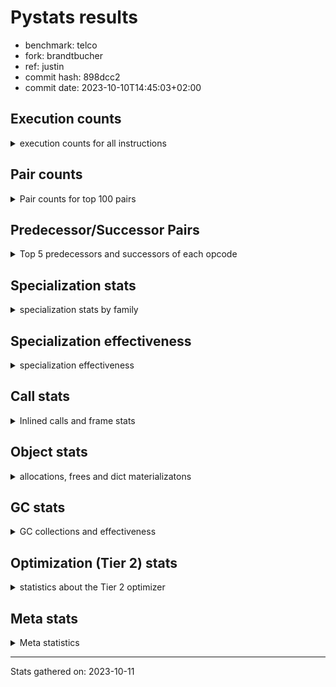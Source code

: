 
# Pystats results

- benchmark: telco
- fork: brandtbucher
- ref: justin
- commit hash: 898dcc2
- commit date: 2023-10-10T14:45:03+02:00

## Execution counts

<details>
<summary> execution counts for all instructions </summary>

|Name | Count | Self | Cumulative | Miss ratio | 
|---|---:|---:|---:|---:|
| LOAD_FAST | 40,833,200 | 41.0% | 41.0% |  |
| STORE_FAST | 19,218,080 | 19.3% | 60.2% |  |
| BINARY_OP | 13,214,400 | 13.3% | 73.5% |  |
| CALL | 6,007,320 | 6.0% | 79.5% |  |
| LOAD_ATTR_METHOD_NO_DICT | 3,603,360 | 3.6% | 83.1% |  |
| LOAD_CONST | 2,404,780 | 2.4% | 85.5% |  |
| POP_TOP | 2,401,280 | 2.4% | 87.9% |  |
| LOAD_GLOBAL_BUILTIN | 2,400,720 | 2.4% | 90.4% |  |
| POP_JUMP_IF_FALSE | 2,400,480 | 2.4% | 92.8% |  |
| ENTER_EXECUTOR | 2,400,320 | 2.4% | 95.2% |  |
| CALL_KW | 2,400,060 | 2.4% | 97.6% |  |
| TO_BOOL_INT | 2,400,000 | 2.4% | 100.0% |  |
| LOAD_GLOBAL_MODULE | 2,400 | 0.0% | 100.0% |  |
| CALL_METHOD_DESCRIPTOR_FAST | 1,700 | 0.0% | 100.0% |  |
| LOAD_ATTR_METHOD_LAZY_DICT | 1,640 | 0.0% | 100.0% |  |
| LOAD_ATTR | 700 | 0.0% | 100.0% |  |
| FOR_ITER_RANGE | 700 | 0.0% | 100.0% |  |
| EXTENDED_ARG | 700 | 0.0% | 100.0% |  |
| CALL_BUILTIN_CLASS | 660 | 0.0% | 100.0% |  |
| GET_ITER | 540 | 0.0% | 100.0% |  |
| COMPARE_OP | 500 | 0.0% | 100.0% |  |
| UNPACK_SEQUENCE_TUPLE | 480 | 0.0% | 100.0% |  |
| CALL_BUILTIN_FAST | 480 | 0.0% | 100.0% |  |
| BINARY_SUBSCR_LIST_INT | 480 | 0.0% | 100.0% |  |
| PUSH_NULL | 420 | 0.0% | 100.0% |  |
| LOAD_GLOBAL | 360 | 0.0% | 100.0% |  |
| LOAD_ATTR_MODULE | 280 | 0.0% | 100.0% |  |
| LOAD_DEREF | 180 | 0.0% | 100.0% |  |
| JUMP_BACKWARD | 180 | 0.0% | 100.0% |  |
| RETURN_VALUE | 120 | 0.0% | 100.0% |  |
| RESUME_CHECK | 120 | 0.0% | 100.0% |  |
| CALL_FUNCTION_EX | 120 | 0.0% | 100.0% |  |
| STORE_ATTR | 80 | 0.0% | 100.0% |  |
| NOP | 60 | 0.0% | 100.0% |  |
| LOAD_FAST_CHECK | 60 | 0.0% | 100.0% |  |
| LIST_EXTEND | 60 | 0.0% | 100.0% |  |
| COPY_FREE_VARS | 60 | 0.0% | 100.0% |  |
| CALL_INTRINSIC_1 | 60 | 0.0% | 100.0% |  |
| CALL_BUILTIN_FAST_WITH_KEYWORDS | 60 | 0.0% | 100.0% |  |
| BUILD_LIST | 60 | 0.0% | 100.0% |  |
| BINARY_OP_SUBTRACT_FLOAT | 60 | 0.0% | 100.0% |  |
| BEFORE_WITH | 60 | 0.0% | 100.0% |  |


</details>

## Pair counts

<details>
<summary> Pair counts for top 100 pairs </summary>

|Pair | Count | Self | Cumulative | 
|---|---:|---:|---:|
| STORE_FAST LOAD_FAST | 16,816,100 | 16.9% | 16.9% |
| LOAD_FAST LOAD_FAST | 15,611,040 | 15.7% | 32.5% |
| LOAD_FAST BINARY_OP | 13,210,580 | 13.3% | 45.8% |
| BINARY_OP STORE_FAST | 13,210,560 | 13.3% | 59.0% |
| CALL STORE_FAST | 6,005,160 | 6.0% | 65.1% |
| LOAD_FAST CALL | 3,603,860 | 3.6% | 68.7% |
| LOAD_FAST LOAD_ATTR_METHOD_NO_DICT | 3,603,360 | 3.6% | 72.3% |
| LOAD_ATTR_METHOD_NO_DICT LOAD_FAST | 3,603,360 | 3.6% | 75.9% |
| LOAD_FAST LOAD_CONST | 2,401,020 | 2.4% | 78.3% |
| STORE_FAST LOAD_GLOBAL_BUILTIN | 2,400,560 | 2.4% | 80.7% |
| LOAD_GLOBAL_BUILTIN LOAD_FAST | 2,400,120 | 2.4% | 83.1% |
| LOAD_CONST CALL_KW | 2,400,060 | 2.4% | 85.5% |
| TO_BOOL_INT POP_JUMP_IF_FALSE | 2,400,000 | 2.4% | 87.9% |
| POP_TOP ENTER_EXECUTOR | 2,400,000 | 2.4% | 90.3% |
| POP_JUMP_IF_FALSE LOAD_FAST | 2,400,000 | 2.4% | 92.7% |
| LOAD_FAST TO_BOOL_INT | 2,400,000 | 2.4% | 95.2% |
| CALL_KW POP_TOP | 2,400,000 | 2.4% | 97.6% |
| ENTER_EXECUTOR CALL | 2,399,800 | 2.4% | 100.0% |
| BINARY_OP BINARY_OP | 3,340 | 0.0% | 100.0% |
| LOAD_GLOBAL_MODULE LOAD_CONST | 1,940 | 0.0% | 100.0% |
| CALL CALL | 1,820 | 0.0% | 100.0% |
| LOAD_FAST LOAD_ATTR_METHOD_LAZY_DICT | 1,640 | 0.0% | 100.0% |
| LOAD_CONST CALL | 1,440 | 0.0% | 100.0% |
| STORE_FAST LOAD_GLOBAL_MODULE | 1,200 | 0.0% | 100.0% |
| LOAD_CONST CALL_METHOD_DESCRIPTOR_FAST | 1,160 | 0.0% | 100.0% |
| LOAD_ATTR_METHOD_LAZY_DICT LOAD_CONST | 1,160 | 0.0% | 100.0% |
| CALL_METHOD_DESCRIPTOR_FAST POP_TOP | 1,160 | 0.0% | 100.0% |
| FOR_ITER_RANGE STORE_FAST | 680 | 0.0% | 100.0% |
| LOAD_FAST LOAD_ATTR | 540 | 0.0% | 100.0% |
| CALL_METHOD_DESCRIPTOR_FAST STORE_FAST | 540 | 0.0% | 100.0% |
| CALL_BUILTIN_CLASS GET_ITER | 540 | 0.0% | 100.0% |
| LOAD_CONST CALL_BUILTIN_CLASS | 520 | 0.0% | 100.0% |
| UNPACK_SEQUENCE_TUPLE STORE_FAST | 480 | 0.0% | 100.0% |
| POP_TOP LOAD_FAST | 480 | 0.0% | 100.0% |
| POP_TOP EXTENDED_ARG | 480 | 0.0% | 100.0% |
| POP_JUMP_IF_FALSE LOAD_GLOBAL_MODULE | 480 | 0.0% | 100.0% |
| LOAD_GLOBAL_BUILTIN LOAD_CONST | 480 | 0.0% | 100.0% |
| LOAD_FAST CALL_BUILTIN_FAST | 480 | 0.0% | 100.0% |
| LOAD_FAST BINARY_SUBSCR_LIST_INT | 480 | 0.0% | 100.0% |
| LOAD_CONST LOAD_FAST | 480 | 0.0% | 100.0% |
| LOAD_CONST COMPARE_OP | 480 | 0.0% | 100.0% |
| LOAD_CONST BINARY_OP | 480 | 0.0% | 100.0% |
| LOAD_ATTR_METHOD_LAZY_DICT CALL_METHOD_DESCRIPTOR_FAST | 480 | 0.0% | 100.0% |
| LOAD_ATTR LOAD_FAST | 480 | 0.0% | 100.0% |
| GET_ITER FOR_ITER_RANGE | 480 | 0.0% | 100.0% |
| ENTER_EXECUTOR LOAD_FAST | 480 | 0.0% | 100.0% |
| COMPARE_OP POP_JUMP_IF_FALSE | 480 | 0.0% | 100.0% |
| CALL_BUILTIN_FAST UNPACK_SEQUENCE_TUPLE | 480 | 0.0% | 100.0% |
| BINARY_SUBSCR_LIST_INT STORE_FAST | 480 | 0.0% | 100.0% |
| BINARY_OP LOAD_FAST | 480 | 0.0% | 100.0% |
| EXTENDED_ARG ENTER_EXECUTOR | 300 | 0.0% | 100.0% |
| LOAD_ATTR_MODULE PUSH_NULL | 280 | 0.0% | 100.0% |
| LOAD_GLOBAL LOAD_GLOBAL_MODULE | 260 | 0.0% | 100.0% |
| PUSH_NULL CALL | 240 | 0.0% | 100.0% |
| POP_TOP LOAD_GLOBAL_MODULE | 240 | 0.0% | 100.0% |
| EXTENDED_ARG FOR_ITER_RANGE | 220 | 0.0% | 100.0% |
| LOAD_GLOBAL_MODULE LOAD_ATTR_MODULE | 180 | 0.0% | 100.0% |
| EXTENDED_ARG JUMP_BACKWARD | 180 | 0.0% | 100.0% |
| STORE_FAST LOAD_GLOBAL | 160 | 0.0% | 100.0% |
| JUMP_BACKWARD EXTENDED_ARG | 160 | 0.0% | 100.0% |
| PUSH_NULL LOAD_FAST | 120 | 0.0% | 100.0% |
| LOAD_DEREF PUSH_NULL | 120 | 0.0% | 100.0% |
| LOAD_CONST LOAD_CONST | 120 | 0.0% | 100.0% |
| CALL POP_TOP | 120 | 0.0% | 100.0% |
| LOAD_GLOBAL_MODULE LOAD_ATTR | 100 | 0.0% | 100.0% |
| LOAD_ATTR LOAD_ATTR_MODULE | 100 | 0.0% | 100.0% |
| LOAD_GLOBAL_MODULE LOAD_GLOBAL_MODULE | 80 | 0.0% | 100.0% |
| LOAD_GLOBAL LOAD_GLOBAL_BUILTIN | 80 | 0.0% | 100.0% |
| STORE_FAST LOAD_CONST | 60 | 0.0% | 100.0% |
| RETURN_VALUE RETURN_VALUE | 60 | 0.0% | 100.0% |
| RESUME_CHECK LOAD_DEREF | 60 | 0.0% | 100.0% |
| PUSH_NULL LOAD_FAST_CHECK | 60 | 0.0% | 100.0% |
| POP_TOP NOP | 60 | 0.0% | 100.0% |
| NOP LOAD_DEREF | 60 | 0.0% | 100.0% |
| LOAD_GLOBAL_MODULE CALL | 60 | 0.0% | 100.0% |
| LOAD_FAST_CHECK CALL | 60 | 0.0% | 100.0% |
| LOAD_FAST CALL_FUNCTION_EX | 60 | 0.0% | 100.0% |
| LOAD_FAST BUILD_LIST | 60 | 0.0% | 100.0% |
| LOAD_DEREF LIST_EXTEND | 60 | 0.0% | 100.0% |
| LIST_EXTEND CALL_INTRINSIC_1 | 60 | 0.0% | 100.0% |
| GET_ITER EXTENDED_ARG | 60 | 0.0% | 100.0% |
| COPY_FREE_VARS RESUME_CHECK | 60 | 0.0% | 100.0% |
| CALL_KW STORE_FAST | 60 | 0.0% | 100.0% |
| CALL_INTRINSIC_1 CALL_FUNCTION_EX | 60 | 0.0% | 100.0% |
| CALL_FUNCTION_EX RESUME_CHECK | 60 | 0.0% | 100.0% |
| CALL_FUNCTION_EX COPY_FREE_VARS | 60 | 0.0% | 100.0% |
| CALL_BUILTIN_FAST_WITH_KEYWORDS BEFORE_WITH | 60 | 0.0% | 100.0% |
| CALL_BUILTIN_CLASS STORE_FAST | 60 | 0.0% | 100.0% |
| CALL STORE_ATTR | 60 | 0.0% | 100.0% |
| CALL LOAD_FAST | 60 | 0.0% | 100.0% |
| CALL CALL_BUILTIN_CLASS | 60 | 0.0% | 100.0% |
| BUILD_LIST LOAD_DEREF | 60 | 0.0% | 100.0% |
| BINARY_OP_SUBTRACT_FLOAT RETURN_VALUE | 60 | 0.0% | 100.0% |
| BEFORE_WITH STORE_FAST | 60 | 0.0% | 100.0% |
| STORE_ATTR LOAD_GLOBAL_BUILTIN | 40 | 0.0% | 100.0% |
| RETURN_VALUE LOAD_GLOBAL | 40 | 0.0% | 100.0% |
| RESUME_CHECK LOAD_GLOBAL_MODULE | 40 | 0.0% | 100.0% |
| LOAD_GLOBAL_MODULE LOAD_GLOBAL | 40 | 0.0% | 100.0% |
| LOAD_GLOBAL_BUILTIN LOAD_GLOBAL_MODULE | 40 | 0.0% | 100.0% |
| LOAD_GLOBAL_BUILTIN LOAD_GLOBAL_BUILTIN | 40 | 0.0% | 100.0% |


</details>

## Predecessor/Successor Pairs

<details>
<summary> Top 5 predecessors and successors of each opcode </summary>

### BEFORE_WITH

<details>
<summary> Successors and predecessors for BEFORE_WITH </summary>

|Predecessors | Count | Percentage | 
|---|---:|---:|
| CALL_BUILTIN_FAST_WITH_KEYWORDS | 60 | 100.0% |

|Successors | Count | Percentage | 
|---|---:|---:|
| STORE_FAST | 60 | 100.0% |


</details>

### GET_ITER

<details>
<summary> Successors and predecessors for GET_ITER </summary>

|Predecessors | Count | Percentage | 
|---|---:|---:|
| CALL_BUILTIN_CLASS | 540 | 100.0% |

|Successors | Count | Percentage | 
|---|---:|---:|
| FOR_ITER_RANGE | 480 | 88.9% |
| EXTENDED_ARG | 60 | 11.1% |


</details>

### NOP

<details>
<summary> Successors and predecessors for NOP </summary>

|Predecessors | Count | Percentage | 
|---|---:|---:|
| POP_TOP | 60 | 100.0% |

|Successors | Count | Percentage | 
|---|---:|---:|
| LOAD_DEREF | 60 | 100.0% |


</details>

### POP_TOP

<details>
<summary> Successors and predecessors for POP_TOP </summary>

|Predecessors | Count | Percentage | 
|---|---:|---:|
| CALL_KW | 2,400,000 | 99.9% |
| CALL_METHOD_DESCRIPTOR_FAST | 1,160 | 0.0% |
| CALL | 120 | 0.0% |

|Successors | Count | Percentage | 
|---|---:|---:|
| ENTER_EXECUTOR | 2,400,000 | 99.9% |
| LOAD_FAST | 480 | 0.0% |
| EXTENDED_ARG | 480 | 0.0% |
| LOAD_GLOBAL_MODULE | 240 | 0.0% |
| NOP | 60 | 0.0% |


</details>

### PUSH_NULL

<details>
<summary> Successors and predecessors for PUSH_NULL </summary>

|Predecessors | Count | Percentage | 
|---|---:|---:|
| LOAD_ATTR_MODULE | 280 | 66.7% |
| LOAD_DEREF | 120 | 28.6% |
| LOAD_ATTR | 20 | 4.8% |

|Successors | Count | Percentage | 
|---|---:|---:|
| CALL | 240 | 57.1% |
| LOAD_FAST | 120 | 28.6% |
| LOAD_FAST_CHECK | 60 | 14.3% |


</details>

### RETURN_VALUE

<details>
<summary> Successors and predecessors for RETURN_VALUE </summary>

|Predecessors | Count | Percentage | 
|---|---:|---:|
| RETURN_VALUE | 60 | 50.0% |
| BINARY_OP_SUBTRACT_FLOAT | 60 | 50.0% |

|Successors | Count | Percentage | 
|---|---:|---:|
| RETURN_VALUE | 60 | 50.0% |
| LOAD_GLOBAL | 40 | 33.3% |
| LOAD_GLOBAL_MODULE | 20 | 16.7% |


</details>

### BINARY_OP

<details>
<summary> Successors and predecessors for BINARY_OP </summary>

|Predecessors | Count | Percentage | 
|---|---:|---:|
| LOAD_FAST | 13,210,580 | 100.0% |
| BINARY_OP | 3,340 | 0.0% |
| LOAD_CONST | 480 | 0.0% |

|Successors | Count | Percentage | 
|---|---:|---:|
| STORE_FAST | 13,210,560 | 100.0% |
| BINARY_OP | 3,340 | 0.0% |
| LOAD_FAST | 480 | 0.0% |
| BINARY_OP_SUBTRACT_FLOAT | 20 | 0.0% |


</details>

### BUILD_LIST

<details>
<summary> Successors and predecessors for BUILD_LIST </summary>

|Predecessors | Count | Percentage | 
|---|---:|---:|
| LOAD_FAST | 60 | 100.0% |

|Successors | Count | Percentage | 
|---|---:|---:|
| LOAD_DEREF | 60 | 100.0% |


</details>

### CALL

<details>
<summary> Successors and predecessors for CALL </summary>

|Predecessors | Count | Percentage | 
|---|---:|---:|
| LOAD_FAST | 3,603,860 | 60.0% |
| ENTER_EXECUTOR | 2,399,800 | 39.9% |
| CALL | 1,820 | 0.0% |
| LOAD_CONST | 1,440 | 0.0% |
| PUSH_NULL | 240 | 0.0% |

|Successors | Count | Percentage | 
|---|---:|---:|
| STORE_FAST | 6,005,160 | 100.0% |
| CALL | 1,820 | 0.0% |
| POP_TOP | 120 | 0.0% |
| STORE_ATTR | 60 | 0.0% |
| LOAD_FAST | 60 | 0.0% |


</details>

### CALL_FUNCTION_EX

<details>
<summary> Successors and predecessors for CALL_FUNCTION_EX </summary>

|Predecessors | Count | Percentage | 
|---|---:|---:|
| LOAD_FAST | 60 | 50.0% |
| CALL_INTRINSIC_1 | 60 | 50.0% |

|Successors | Count | Percentage | 
|---|---:|---:|
| RESUME_CHECK | 60 | 50.0% |
| COPY_FREE_VARS | 60 | 50.0% |


</details>

### CALL_INTRINSIC_1

<details>
<summary> Successors and predecessors for CALL_INTRINSIC_1 </summary>

|Predecessors | Count | Percentage | 
|---|---:|---:|
| LIST_EXTEND | 60 | 100.0% |

|Successors | Count | Percentage | 
|---|---:|---:|
| CALL_FUNCTION_EX | 60 | 100.0% |


</details>

### CALL_KW

<details>
<summary> Successors and predecessors for CALL_KW </summary>

|Predecessors | Count | Percentage | 
|---|---:|---:|
| LOAD_CONST | 2,400,060 | 100.0% |

|Successors | Count | Percentage | 
|---|---:|---:|
| POP_TOP | 2,400,000 | 100.0% |
| STORE_FAST | 60 | 0.0% |


</details>

### COMPARE_OP

<details>
<summary> Successors and predecessors for COMPARE_OP </summary>

|Predecessors | Count | Percentage | 
|---|---:|---:|
| LOAD_CONST | 480 | 96.0% |
| COMPARE_OP | 20 | 4.0% |

|Successors | Count | Percentage | 
|---|---:|---:|
| POP_JUMP_IF_FALSE | 480 | 96.0% |
| COMPARE_OP | 20 | 4.0% |


</details>

### COPY_FREE_VARS

<details>
<summary> Successors and predecessors for COPY_FREE_VARS </summary>

|Predecessors | Count | Percentage | 
|---|---:|---:|
| CALL_FUNCTION_EX | 60 | 100.0% |

|Successors | Count | Percentage | 
|---|---:|---:|
| RESUME_CHECK | 60 | 100.0% |


</details>

### ENTER_EXECUTOR

<details>
<summary> Successors and predecessors for ENTER_EXECUTOR </summary>

|Predecessors | Count | Percentage | 
|---|---:|---:|
| POP_TOP | 2,400,000 | 100.0% |
| EXTENDED_ARG | 300 | 0.0% |
| JUMP_BACKWARD | 20 | 0.0% |

|Successors | Count | Percentage | 
|---|---:|---:|
| CALL | 2,399,800 | 100.0% |
| LOAD_FAST | 480 | 0.0% |
| LOAD_GLOBAL_MODULE | 40 | 0.0% |


</details>

### EXTENDED_ARG

<details>
<summary> Successors and predecessors for EXTENDED_ARG </summary>

|Predecessors | Count | Percentage | 
|---|---:|---:|
| POP_TOP | 480 | 68.6% |
| JUMP_BACKWARD | 160 | 22.9% |
| GET_ITER | 60 | 8.6% |

|Successors | Count | Percentage | 
|---|---:|---:|
| ENTER_EXECUTOR | 300 | 42.9% |
| FOR_ITER_RANGE | 220 | 31.4% |
| JUMP_BACKWARD | 180 | 25.7% |


</details>

### JUMP_BACKWARD

<details>
<summary> Successors and predecessors for JUMP_BACKWARD </summary>

|Predecessors | Count | Percentage | 
|---|---:|---:|
| EXTENDED_ARG | 180 | 100.0% |

|Successors | Count | Percentage | 
|---|---:|---:|
| EXTENDED_ARG | 160 | 88.9% |
| ENTER_EXECUTOR | 20 | 11.1% |


</details>

### LIST_EXTEND

<details>
<summary> Successors and predecessors for LIST_EXTEND </summary>

|Predecessors | Count | Percentage | 
|---|---:|---:|
| LOAD_DEREF | 60 | 100.0% |

|Successors | Count | Percentage | 
|---|---:|---:|
| CALL_INTRINSIC_1 | 60 | 100.0% |


</details>

### LOAD_ATTR

<details>
<summary> Successors and predecessors for LOAD_ATTR </summary>

|Predecessors | Count | Percentage | 
|---|---:|---:|
| LOAD_FAST | 540 | 77.1% |
| LOAD_GLOBAL_MODULE | 100 | 14.3% |
| LOAD_ATTR | 40 | 5.7% |
| LOAD_GLOBAL | 20 | 2.9% |

|Successors | Count | Percentage | 
|---|---:|---:|
| LOAD_FAST | 480 | 68.6% |
| LOAD_ATTR_MODULE | 100 | 14.3% |
| LOAD_ATTR | 40 | 5.7% |
| CALL_METHOD_DESCRIPTOR_FAST | 40 | 5.7% |
| PUSH_NULL | 20 | 2.9% |


</details>

### LOAD_CONST

<details>
<summary> Successors and predecessors for LOAD_CONST </summary>

|Predecessors | Count | Percentage | 
|---|---:|---:|
| LOAD_FAST | 2,401,020 | 99.8% |
| LOAD_GLOBAL_MODULE | 1,940 | 0.1% |
| LOAD_ATTR_METHOD_LAZY_DICT | 1,160 | 0.0% |
| LOAD_GLOBAL_BUILTIN | 480 | 0.0% |
| LOAD_CONST | 120 | 0.0% |

|Successors | Count | Percentage | 
|---|---:|---:|
| CALL_KW | 2,400,060 | 99.8% |
| CALL | 1,440 | 0.1% |
| CALL_METHOD_DESCRIPTOR_FAST | 1,160 | 0.0% |
| CALL_BUILTIN_CLASS | 520 | 0.0% |
| LOAD_FAST | 480 | 0.0% |


</details>

### LOAD_DEREF

<details>
<summary> Successors and predecessors for LOAD_DEREF </summary>

|Predecessors | Count | Percentage | 
|---|---:|---:|
| RESUME_CHECK | 60 | 33.3% |
| NOP | 60 | 33.3% |
| BUILD_LIST | 60 | 33.3% |

|Successors | Count | Percentage | 
|---|---:|---:|
| PUSH_NULL | 120 | 66.7% |
| LIST_EXTEND | 60 | 33.3% |


</details>

### LOAD_FAST

<details>
<summary> Successors and predecessors for LOAD_FAST </summary>

|Predecessors | Count | Percentage | 
|---|---:|---:|
| STORE_FAST | 16,816,100 | 41.2% |
| LOAD_FAST | 15,611,040 | 38.2% |
| LOAD_ATTR_METHOD_NO_DICT | 3,603,360 | 8.8% |
| LOAD_GLOBAL_BUILTIN | 2,400,120 | 5.9% |
| POP_JUMP_IF_FALSE | 2,400,000 | 5.9% |

|Successors | Count | Percentage | 
|---|---:|---:|
| LOAD_FAST | 15,611,040 | 38.2% |
| BINARY_OP | 13,210,580 | 32.4% |
| CALL | 3,603,860 | 8.8% |
| LOAD_ATTR_METHOD_NO_DICT | 3,603,360 | 8.8% |
| LOAD_CONST | 2,401,020 | 5.9% |


</details>

### LOAD_FAST_CHECK

<details>
<summary> Successors and predecessors for LOAD_FAST_CHECK </summary>

|Predecessors | Count | Percentage | 
|---|---:|---:|
| PUSH_NULL | 60 | 100.0% |

|Successors | Count | Percentage | 
|---|---:|---:|
| CALL | 60 | 100.0% |


</details>

### LOAD_GLOBAL

<details>
<summary> Successors and predecessors for LOAD_GLOBAL </summary>

|Predecessors | Count | Percentage | 
|---|---:|---:|
| STORE_FAST | 160 | 44.4% |
| RETURN_VALUE | 40 | 11.1% |
| LOAD_GLOBAL_MODULE | 40 | 11.1% |
| LOAD_GLOBAL_BUILTIN | 40 | 11.1% |
| STORE_ATTR | 20 | 5.6% |

|Successors | Count | Percentage | 
|---|---:|---:|
| LOAD_GLOBAL_MODULE | 260 | 72.2% |
| LOAD_GLOBAL_BUILTIN | 80 | 22.2% |
| LOAD_ATTR | 20 | 5.6% |


</details>

### POP_JUMP_IF_FALSE

<details>
<summary> Successors and predecessors for POP_JUMP_IF_FALSE </summary>

|Predecessors | Count | Percentage | 
|---|---:|---:|
| TO_BOOL_INT | 2,400,000 | 100.0% |
| COMPARE_OP | 480 | 0.0% |

|Successors | Count | Percentage | 
|---|---:|---:|
| LOAD_FAST | 2,400,000 | 100.0% |
| LOAD_GLOBAL_MODULE | 480 | 0.0% |


</details>

### STORE_ATTR

<details>
<summary> Successors and predecessors for STORE_ATTR </summary>

|Predecessors | Count | Percentage | 
|---|---:|---:|
| CALL | 60 | 75.0% |
| STORE_ATTR | 20 | 25.0% |

|Successors | Count | Percentage | 
|---|---:|---:|
| LOAD_GLOBAL_BUILTIN | 40 | 50.0% |
| STORE_ATTR | 20 | 25.0% |
| LOAD_GLOBAL | 20 | 25.0% |


</details>

### STORE_FAST

<details>
<summary> Successors and predecessors for STORE_FAST </summary>

|Predecessors | Count | Percentage | 
|---|---:|---:|
| BINARY_OP | 13,210,560 | 68.7% |
| CALL | 6,005,160 | 31.2% |
| FOR_ITER_RANGE | 680 | 0.0% |
| CALL_METHOD_DESCRIPTOR_FAST | 540 | 0.0% |
| UNPACK_SEQUENCE_TUPLE | 480 | 0.0% |

|Successors | Count | Percentage | 
|---|---:|---:|
| LOAD_FAST | 16,816,100 | 87.5% |
| LOAD_GLOBAL_BUILTIN | 2,400,560 | 12.5% |
| LOAD_GLOBAL_MODULE | 1,200 | 0.0% |
| LOAD_GLOBAL | 160 | 0.0% |
| LOAD_CONST | 60 | 0.0% |


</details>

### BINARY_OP_SUBTRACT_FLOAT

<details>
<summary> Successors and predecessors for BINARY_OP_SUBTRACT_FLOAT </summary>

|Predecessors | Count | Percentage | 
|---|---:|---:|
| LOAD_FAST | 40 | 66.7% |
| BINARY_OP | 20 | 33.3% |

|Successors | Count | Percentage | 
|---|---:|---:|
| RETURN_VALUE | 60 | 100.0% |


</details>

### BINARY_SUBSCR_LIST_INT

<details>
<summary> Successors and predecessors for BINARY_SUBSCR_LIST_INT </summary>

|Predecessors | Count | Percentage | 
|---|---:|---:|
| LOAD_FAST | 480 | 100.0% |

|Successors | Count | Percentage | 
|---|---:|---:|
| STORE_FAST | 480 | 100.0% |


</details>

### CALL_BUILTIN_CLASS

<details>
<summary> Successors and predecessors for CALL_BUILTIN_CLASS </summary>

|Predecessors | Count | Percentage | 
|---|---:|---:|
| LOAD_CONST | 520 | 78.8% |
| CALL | 60 | 9.1% |
| LOAD_FAST | 40 | 6.1% |
| CALL_BUILTIN_CLASS | 40 | 6.1% |

|Successors | Count | Percentage | 
|---|---:|---:|
| GET_ITER | 540 | 81.8% |
| STORE_FAST | 60 | 9.1% |
| CALL_BUILTIN_CLASS | 40 | 6.1% |
| CALL | 20 | 3.0% |


</details>

### CALL_BUILTIN_FAST

<details>
<summary> Successors and predecessors for CALL_BUILTIN_FAST </summary>

|Predecessors | Count | Percentage | 
|---|---:|---:|
| LOAD_FAST | 480 | 100.0% |

|Successors | Count | Percentage | 
|---|---:|---:|
| UNPACK_SEQUENCE_TUPLE | 480 | 100.0% |


</details>

### CALL_BUILTIN_FAST_WITH_KEYWORDS

<details>
<summary> Successors and predecessors for CALL_BUILTIN_FAST_WITH_KEYWORDS </summary>

|Predecessors | Count | Percentage | 
|---|---:|---:|
| LOAD_CONST | 40 | 66.7% |
| CALL | 20 | 33.3% |

|Successors | Count | Percentage | 
|---|---:|---:|
| BEFORE_WITH | 60 | 100.0% |


</details>

### CALL_METHOD_DESCRIPTOR_FAST

<details>
<summary> Successors and predecessors for CALL_METHOD_DESCRIPTOR_FAST </summary>

|Predecessors | Count | Percentage | 
|---|---:|---:|
| LOAD_CONST | 1,160 | 68.2% |
| LOAD_ATTR_METHOD_LAZY_DICT | 480 | 28.2% |
| LOAD_ATTR | 40 | 2.4% |
| CALL | 20 | 1.2% |

|Successors | Count | Percentage | 
|---|---:|---:|
| POP_TOP | 1,160 | 68.2% |
| STORE_FAST | 540 | 31.8% |


</details>

### FOR_ITER_RANGE

<details>
<summary> Successors and predecessors for FOR_ITER_RANGE </summary>

|Predecessors | Count | Percentage | 
|---|---:|---:|
| GET_ITER | 480 | 68.6% |
| EXTENDED_ARG | 220 | 31.4% |

|Successors | Count | Percentage | 
|---|---:|---:|
| STORE_FAST | 680 | 97.1% |
| LOAD_GLOBAL | 20 | 2.9% |


</details>

### LOAD_ATTR_METHOD_LAZY_DICT

<details>
<summary> Successors and predecessors for LOAD_ATTR_METHOD_LAZY_DICT </summary>

|Predecessors | Count | Percentage | 
|---|---:|---:|
| LOAD_FAST | 1,640 | 100.0% |

|Successors | Count | Percentage | 
|---|---:|---:|
| LOAD_CONST | 1,160 | 70.7% |
| CALL_METHOD_DESCRIPTOR_FAST | 480 | 29.3% |


</details>

### LOAD_ATTR_METHOD_NO_DICT

<details>
<summary> Successors and predecessors for LOAD_ATTR_METHOD_NO_DICT </summary>

|Predecessors | Count | Percentage | 
|---|---:|---:|
| LOAD_FAST | 3,603,360 | 100.0% |

|Successors | Count | Percentage | 
|---|---:|---:|
| LOAD_FAST | 3,603,360 | 100.0% |


</details>

### LOAD_ATTR_MODULE

<details>
<summary> Successors and predecessors for LOAD_ATTR_MODULE </summary>

|Predecessors | Count | Percentage | 
|---|---:|---:|
| LOAD_GLOBAL_MODULE | 180 | 64.3% |
| LOAD_ATTR | 100 | 35.7% |

|Successors | Count | Percentage | 
|---|---:|---:|
| PUSH_NULL | 280 | 100.0% |


</details>

### LOAD_GLOBAL_BUILTIN

<details>
<summary> Successors and predecessors for LOAD_GLOBAL_BUILTIN </summary>

|Predecessors | Count | Percentage | 
|---|---:|---:|
| STORE_FAST | 2,400,560 | 100.0% |
| LOAD_GLOBAL | 80 | 0.0% |
| STORE_ATTR | 40 | 0.0% |
| LOAD_GLOBAL_BUILTIN | 40 | 0.0% |

|Successors | Count | Percentage | 
|---|---:|---:|
| LOAD_FAST | 2,400,120 | 100.0% |
| LOAD_CONST | 480 | 0.0% |
| LOAD_GLOBAL_MODULE | 40 | 0.0% |
| LOAD_GLOBAL_BUILTIN | 40 | 0.0% |
| LOAD_GLOBAL | 40 | 0.0% |


</details>

### LOAD_GLOBAL_MODULE

<details>
<summary> Successors and predecessors for LOAD_GLOBAL_MODULE </summary>

|Predecessors | Count | Percentage | 
|---|---:|---:|
| STORE_FAST | 1,200 | 50.0% |
| POP_JUMP_IF_FALSE | 480 | 20.0% |
| LOAD_GLOBAL | 260 | 10.8% |
| POP_TOP | 240 | 10.0% |
| LOAD_GLOBAL_MODULE | 80 | 3.3% |

|Successors | Count | Percentage | 
|---|---:|---:|
| LOAD_CONST | 1,940 | 80.8% |
| LOAD_ATTR_MODULE | 180 | 7.5% |
| LOAD_ATTR | 100 | 4.2% |
| LOAD_GLOBAL_MODULE | 80 | 3.3% |
| CALL | 60 | 2.5% |


</details>

### RESUME_CHECK

<details>
<summary> Successors and predecessors for RESUME_CHECK </summary>

|Predecessors | Count | Percentage | 
|---|---:|---:|
| COPY_FREE_VARS | 60 | 50.0% |
| CALL_FUNCTION_EX | 60 | 50.0% |

|Successors | Count | Percentage | 
|---|---:|---:|
| LOAD_DEREF | 60 | 50.0% |
| LOAD_GLOBAL_MODULE | 40 | 33.3% |
| LOAD_GLOBAL | 20 | 16.7% |


</details>

### TO_BOOL_INT

<details>
<summary> Successors and predecessors for TO_BOOL_INT </summary>

|Predecessors | Count | Percentage | 
|---|---:|---:|
| LOAD_FAST | 2,400,000 | 100.0% |

|Successors | Count | Percentage | 
|---|---:|---:|
| POP_JUMP_IF_FALSE | 2,400,000 | 100.0% |


</details>

### UNPACK_SEQUENCE_TUPLE

<details>
<summary> Successors and predecessors for UNPACK_SEQUENCE_TUPLE </summary>

|Predecessors | Count | Percentage | 
|---|---:|---:|
| CALL_BUILTIN_FAST | 480 | 100.0% |

|Successors | Count | Percentage | 
|---|---:|---:|
| STORE_FAST | 480 | 100.0% |


</details>


</details>

## Specialization stats

<details>
<summary> specialization stats by family </summary>

### BINARY_SUBSCR

<details>
<summary> specialization stats for BINARY_SUBSCR family </summary>

|Kind | Count | Ratio | 
|---|---|---|
|          hit |      2400000 | 100.0% |


</details>

### TO_BOOL

<details>
<summary> specialization stats for TO_BOOL family </summary>

|Kind | Count | Ratio | 
|---|---|---|
|          hit |      2400000 | 100.0% |


</details>

### BINARY_OP

<details>
<summary> specialization stats for BINARY_OP family </summary>

|Kind | Count | Ratio | 
|---|---|---|
| specialization.deferred |     13211040 | 100.0% |
|          hit |           60 | 0.0% |

#### Specialization attempts

| | Count | Ratio | 
|---|---:|---:|
| Success | 20 | 0.6% |
| Failure | 3,340 | 99.4% |

|Failure kind | Count | Ratio | 
|---|---:|---:|
| add other | 2,400 | 71.9% |
| multiply other | 900 | 26.9% |
| multiply different types | 20 | 0.6% |
| and int | 20 | 0.6% |


</details>

### CALL

<details>
<summary> specialization stats for CALL family </summary>

|Kind | Count | Ratio | 
|---|---|---|
| specialization.deferred |      6005400 | 55.6% |
|          hit |      4802220 | 44.4% |

#### Specialization attempts

| | Count | Ratio | 
|---|---:|---:|
| Success | 100 | 5.2% |
| Failure | 1,820 | 94.8% |

|Failure kind | Count | Ratio | 
|---|---:|---:|
| meth descr varargs keywords | 900 | 49.5% |
| cfunc varargs | 620 | 34.1% |
| class no vectorcall | 220 | 12.1% |
| cfunc noargs | 80 | 4.4% |


</details>

### COMPARE_OP

<details>
<summary> specialization stats for COMPARE_OP family </summary>

|Kind | Count | Ratio | 
|---|---|---|
| specialization.deferred |          480 | 96.0% |

#### Specialization attempts

| | Count | Ratio | 
|---|---:|---:|
| Success | 0 | 0.0% |
| Failure | 20 | 100.0% |

|Failure kind | Count | Ratio | 
|---|---:|---:|
| different types | 20 | 100.0% |


</details>

### FOR_ITER

<details>
<summary> specialization stats for FOR_ITER family </summary>

|Kind | Count | Ratio | 
|---|---|---|
|          hit |          700 | 100.0% |


</details>

### JUMP_BACKWARD

<details>
<summary> specialization stats for JUMP_BACKWARD family </summary>

|Kind | Count | Ratio | 
|---|---|---|


</details>

### LOAD_ATTR

<details>
<summary> specialization stats for LOAD_ATTR family </summary>

|Kind | Count | Ratio | 
|---|---|---|
| specialization.deferred |          560 | 0.0% |
|          hit |      6005080 | 100.0% |

#### Specialization attempts

| | Count | Ratio | 
|---|---:|---:|
| Success | 100 | 71.4% |
| Failure | 40 | 28.6% |

|Failure kind | Count | Ratio | 
|---|---:|---:|
| not managed dict | 20 | 50.0% |
| overridden | 20 | 50.0% |


</details>

### LOAD_GLOBAL

<details>
<summary> specialization stats for LOAD_GLOBAL family </summary>

|Kind | Count | Ratio | 
|---|---|---|
| specialization.deferred |           20 | 0.0% |
|          hit |      4802920 | 100.0% |

#### Specialization attempts

| | Count | Ratio | 
|---|---:|---:|
| Success | 340 | 100.0% |
| Failure | 0 | 0.0% |

|Failure kind | Count | Ratio | 
|---|---:|---:|


</details>

### POP_JUMP_IF_FALSE

<details>
<summary> specialization stats for POP_JUMP_IF_FALSE family </summary>

|Kind | Count | Ratio | 
|---|---|---|


</details>

### STORE_ATTR

<details>
<summary> specialization stats for STORE_ATTR family </summary>

|Kind | Count | Ratio | 
|---|---|---|
| specialization.deferred |           60 | 75.0% |

#### Specialization attempts

| | Count | Ratio | 
|---|---:|---:|
| Success | 0 | 0.0% |
| Failure | 20 | 100.0% |

|Failure kind | Count | Ratio | 
|---|---:|---:|
| overridden | 20 | 100.0% |


</details>

### UNPACK_SEQUENCE

<details>
<summary> specialization stats for UNPACK_SEQUENCE family </summary>

|Kind | Count | Ratio | 
|---|---|---|
|          hit |      2400000 | 100.0% |


</details>


</details>

## Specialization effectiveness

<details>
<summary> specialization effectiveness </summary>

|Instructions | Count | Ratio | 
|---|---:|---:|
| Basic | 69,660,220 | 69.9% |
| Not specialized | 21,624,020 | 21.7% |
| Specialized | 8,413,140 | 8.4% |

### Deferred by instruction

<details>
<summary> deferred by instruction </summary>

|Name | Count | Ratio | 
|---|---:|---:|
| BINARY_OP | 13,211,040 | 68.7% |
| CALL | 6,005,400 | 31.2% |
| LOAD_ATTR | 560 | 0.0% |
| COMPARE_OP | 480 | 0.0% |
| STORE_ATTR | 60 | 0.0% |
| LOAD_GLOBAL | 20 | 0.0% |
| UNPACK_SEQUENCE_TUPLE | 0 | 0.0% |
| UNPACK_SEQUENCE | 0 | 0.0% |
| TO_BOOL_INT | 0 | 0.0% |
| TO_BOOL | 0 | 0.0% |


</details>


</details>

## Call stats

<details>
<summary> Inlined calls and frame stats </summary>

| | Count | Ratio | 
|---|---:|---:|
| Calls to PyEval_EvalDefault | 0 | 0.0% |
| Calls to Python functions inlined | 120 | 100.0% |
| Calls via PyEval_EvalFrame (total) | 0 | 0.0% |
| Calls via PyEval_EvalFrame (vector) | 0 | 0.0% |
| Calls via PyEval_EvalFrame (generator) | 0 | 0.0% |
| Calls via PyEval_EvalFrame (legacy) | 0 | 0.0% |
| Calls via PyEval_EvalFrame (function vectorcall) | 0 | 0.0% |
| Calls via PyEval_EvalFrame (build class) | 0 | 0.0% |
| Calls via PyEval_EvalFrame (slot) | 0 | 0.0% |
| Calls via PyEval_EvalFrame (function ex) | 120 | 100.0% |
| Calls via PyEval_EvalFrame (api) | 0 | 0.0% |
| Calls via PyEval_EvalFrame (method) | 0 | 0.0% |
| Frames pushed | 120 | 100.0% |
| Frame objects created | 0 | 0.0% |


</details>

## Object stats

<details>
<summary> allocations, frees and dict materializatons </summary>

| | Count | Ratio | 
|---|---:|---:|
| Allocations from freelist | 10,805,980 | 20.8% |
| Frees to freelist | 10,806,000 |  |
| Allocations | 41,264,340 | 79.2% |
| Allocations to 512 bytes | 41,264,220 | 79.2% |
| Allocations to 4 kbytes | 0 | 0.0% |
| Allocations over 4 kbytes | 120 | 0.0% |
| Frees | 41,264,240 |  |
| New values | 120 |  |
| Interpreter increfs | 49,241,940 | 24.4% |
| Interpreter decrefs | 73,259,400 | 29.1% |
| Increfs | 152,967,120 | 75.6% |
| Decrefs | 178,617,660 | 70.9% |
| Materialize dict (on request) | 0 | 0.0% |
| Materialize dict (new key) | 0 | 0.0% |
| Materialize dict (too big) | 0 | 0.0% |
| Materialize dict (str subclass) | 0 | 0.0% |
| Dematerialize dict | 0 | 0.0% |
| Method cache hits | 7,201,540 |  |
| Method cache misses | 0 |  |
| Method cache collisions | 0 |  |
| Method cache dunder hits | 180 |  |
| Method cache dunder misses | 0 |  |


</details>

## GC stats

<details>
<summary> GC collections and effectiveness </summary>

|Generation | Collections | Objects collected | Object visits | 
|---:|---:|---:|---:|
| 0 | 0 | 0 | 0 |
| 1 | 0 | 0 | 0 |
| 2 | 0 | 0 | 0 |


</details>

## Optimization (Tier 2) stats

<details>
<summary> statistics about the Tier 2 optimizer </summary>

### Overall stats

<details>
<summary> overall stats </summary>

| | Count | Ratio | 
|---|---:|---:|
| Optimization attempts | 20 |  |
| Traces created | 20 | 100.0% |
| Traces executed | 0 |  |
| Uops executed | 0 | 0 |
| Trace stack overflow | 0 |  |
| Trace stack underflow | 0 |  |
| Trace too long | 0 |  |
| Trace too short | 0 |  |
| Inner loop found | 0 |  |
| Recursive call | 0 |  |


</details>

**Trace length histogram**

|Range | Count | Ratio | 
|---|---:|---:|
| <= 1 | 0 | 0.0% |
| <= 2 | 0 | 0.0% |
| <= 4 | 0 | 0.0% |
| <= 8 | 0 | 0.0% |
| <= 16 | 0 | 0.0% |
| <= 32 | 20 | 100.0% |

**Optimized trace length histogram**

|Range | Count | Ratio | 
|---|---:|---:|
| <= 1 | 0 | 0.0% |
| <= 2 | 0 | 0.0% |
| <= 4 | 0 | 0.0% |
| <= 8 | 0 | 0.0% |
| <= 16 | 0 | 0.0% |
| <= 32 | 20 | 100.0% |

**Trace run length histogram**

|Range | Count | Ratio | 
|---|---:|---:|
| <= 1 | 0 |  |

### Uop stats

<details>
<summary> uop stats </summary>

|Uop | Count | Self | Cumulative | 
|---|---:|---:|---:|


</details>

### Unsupported opcodes

<details>
<summary> unsupported opcodes </summary>

|Opcode | Count | 
|---|---|
| CALL | 20 |


</details>


</details>

## Meta stats

<details>
<summary> Meta statistics </summary>

| | Count | 
|---|---:|
| Number of data files | 20 |


</details>

---
Stats gathered on: 2023-10-11
